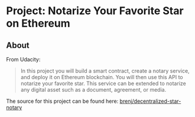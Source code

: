 Project: Notarize Your Favorite Star on Ethereum
================================================

About
-----

From Udacity:
> In this project you will build a smart contract, create a notary service, and deploy it on Ethereum blockchain. You will then use this API to notarize your favorite star. This service can be extended to notarize any digital asset such as a document, agreement, or media.

The source for this project can be found here: [brenj/decentralized-star-notary](https://github.com/brenj/decentralized-star-notary)
